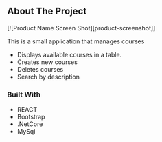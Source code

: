 <!-- ABOUT THE PROJECT -->
## About The Project

[![Product Name Screen Shot][product-screenshot]]

This is a small application that manages courses

* Displays available courses in a table.
* Creates new courses
* Deletes courses
* Search by description

### Built With

* REACT
* Bootstrap
* .NetCore
* MySql

